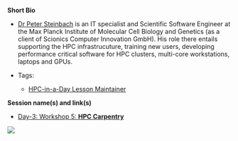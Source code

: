 **Short Bio**

- [Dr Peter Steinbach](https://twitter.com/psteinb_) is an IT specialist and Scientific Software Engineer at the Max Planck Institute of Molecular Cell Biology and Genetics (as a client of Scionics Computer Innovation GmbH). His role there entails supporting the HPC infrastrucuture, training new users, developing performance critical software for HPC clusters, multi-core workstations, laptops and GPUs.


- Tags: 
  - [HPC-in-a-Day Lesson Maintainer](https://psteinb.github.io/hpc-in-a-day/)

**Session name(s) and link(s)**

- [Day-3: Workshop 5: **HPC Carpentry**](https://github.com/carpentries/carpentrycon/tree/master/Sessions/2018-06-01/05-Workshop-5-HPC-Carpentry/Abstract.md)

![](https://github.com/carpentries/carpentrycon/blob/master/ShortBio/profile_picture/PeterSteinbach.jpg)
